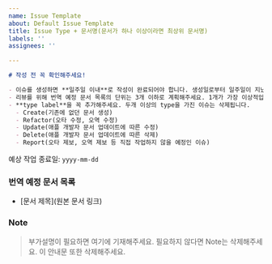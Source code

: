 ```yaml
---
name: Issue Template
about: Default Issue Template
title: Issue Type + 문서명(문서가 하나 이상이라면 최상위 문서명)
labels: ''
assignees: ''

---
```


```markdown
# 작성 전 꼭 확인해주세요!

- 이슈를 생성하면 **일주일 이내**로 작성이 완료되어야 합니다. 생성일로부터 일주일이 지났거나 예상 작업 종료일이 지난 이슈는 삭제됩니다.
- 리뷰를 위해 번역 예정 문서 목록의 단위는 3개 이하로 계획해주세요. 1개가 가장 이상적입니다.
- **type label**을 꼭 추가해주세요. 두개 이상의 type을 가진 이슈는 삭제됩니다.
  - Create(기존에 없던 문서 생성)
  - Refactor(오타 수정, 오역 수정)
  - Update(애플 개발자 문서 업데이트에 따른 수정)
  - Delete(애플 개발자 문서 업데이트에 따른 삭제)
  - Report(오타 제보, 오역 제보 등 직접 작업하지 않을 예정인 이슈)
```

예상 작업 종료일: `yyyy-mm-dd`

### 번역 예정 문서 목록

- [문서 제목](원본 문서 링크)


### Note

> 부가설명이 필요하면 여기에 기재해주세요. 필요하지 않다면 Note는 삭제해주세요. 이 안내문 또한 삭제해주세요.